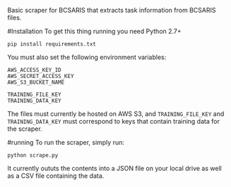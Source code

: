 Basic scraper for BCSARIS that extracts task information from BCSARIS files.

#Installation
To get this thing running you need Python 2.7+

    pip install requirements.txt

You must also set the following environment variables:

    AWS_ACCESS_KEY_ID
    AWS_SECRET_ACCESS_KEY
    AWS_S3_BUCKET_NAME

    TRAINING_FILE_KEY
    TRAINING_DATA_KEY

The files must currently be hosted on AWS S3, and `TRAINING_FILE_KEY` and `TRAINING_DATA_KEY` must correspond to keys that contain training data for the scraper.

#running
To run the scraper, simply run:

    python scrape.py

It currently oututs the contents into a JSON file on your local drive as well as a CSV file containing the data.

